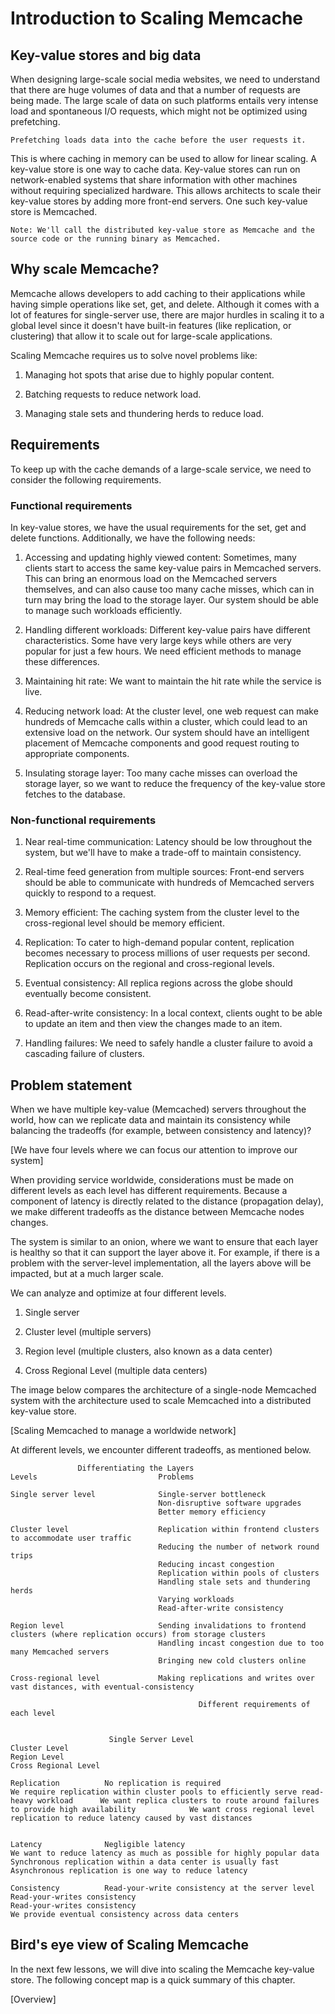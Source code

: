 # Introduction to Scaling Memcache
## Key-value stores and big data
When designing large-scale social media websites, we need to understand that there are huge volumes of data and that a number of requests are being made. The large scale of data on such platforms entails very intense load and spontaneous I/O requests, which might not be optimized using prefetching.

```
Prefetching loads data into the cache before the user requests it.
```

This is where caching in memory can be used to allow for linear scaling. A key-value store is one way to cache data. Key-value stores can run on network-enabled systems that share information with other machines without requiring specialized hardware. This allows architects to scale their key-value stores by adding more front-end servers. One such key-value store is Memcached.
```
Note: We'll call the distributed key-value store as Memcache and the source code or the running binary as Memcached.
```

## Why scale Memcache?
Memcache allows developers to add caching to their applications while having simple operations like set, get, and delete. Although it comes with a lot of features for single-server use, there are major hurdles in scaling it to a global level since it doesn't have built-in features (like replication, or clustering) that allow it to scale out for large-scale applications.

Scaling Memcache requires us to solve novel problems like:

1. Managing hot spots that arise due to highly popular content.

2. Batching requests to reduce network load.

3. Managing stale sets and thundering herds to reduce load.


## Requirements
To keep up with the cache demands of a large-scale service, we need to consider the following requirements.


### Functional requirements
In key-value stores, we have the usual requirements for the set, get and delete functions. Additionally, we have the following needs:

1. Accessing and updating highly viewed content: Sometimes, many clients start to access the same key-value pairs in Memcached servers. This can bring an enormous load on the Memcached servers themselves, and can also cause too many cache misses, which can in turn may bring the load to the storage layer. Our system should be able to manage such workloads efficiently.

2. Handling different workloads: Different key-value pairs have different characteristics. Some have very large keys while others are very popular for just a few hours. We need efficient methods to manage these differences.

3. Maintaining hit rate: We want to maintain the hit rate while the service is live.

4. Reducing network load: At the cluster level, one web request can make hundreds of Memcache calls within a cluster, which could lead to an extensive load on the network. Our system should have an intelligent placement of Memcache components and good request routing to appropriate components.

5. Insulating storage layer: Too many cache misses can overload the storage layer, so we want to reduce the frequency of the key-value store fetches to the database.


### Non-functional requirements
1. Near real-time communication: Latency should be low throughout the system, but we'll have to make a trade-off to maintain consistency.

2. Real-time feed generation from multiple sources: Front-end servers should be able to communicate with hundreds of Memcached servers quickly to respond to a request.

3. Memory efficient: The caching system from the cluster level to the cross-regional level should be memory efficient.

4. Replication: To cater to high-demand popular content, replication becomes necessary to process millions of user requests per second. Replication occurs on the regional and cross-regional levels.

5. Eventual consistency: All replica regions across the globe should eventually become consistent.

6. Read-after-write consistency: In a local context, clients ought to be able to update an item and then view the changes made to an item.

7. Handling failures: We need to safely handle a cluster failure to avoid a cascading failure of clusters.


## Problem statement
When we have multiple key-value (Memcached) servers throughout the world, how can we replicate data and maintain its consistency while balancing the tradeoffs (for example, between consistency and latency)?


[We have four levels where we can focus our attention to improve our system]

When providing service worldwide, considerations must be made on different levels as each level has different requirements. Because a component of latency is directly related to the distance (propagation delay), we make different tradeoffs as the distance between Memcache nodes changes.

The system is similar to an onion, where we want to ensure that each layer is healthy so that it can support the layer above it. For example, if there is a problem with the server-level implementation, all the layers above will be impacted, but at a much larger scale.

We can analyze and optimize at four different levels.

1. Single server

2. Cluster level (multiple servers)

3. Region level (multiple clusters, also known as a data center)

4. Cross Regional Level (multiple data centers)

The image below compares the architecture of a single-node Memcached system with the architecture used to scale Memcached into a distributed key-value store.


[Scaling Memcached to manage a worldwide network]

At different levels, we encounter different tradeoffs, as mentioned below.

```
               Differentiating the Layers
Levels                           Problems

Single server level              Single-server bottleneck
                                 Non-disruptive software upgrades
                                 Better memory efficiency

Cluster level                    Replication within frontend clusters to accommodate user traffic
                                 Reducing the number of network round trips
                                 Reducing incast congestion
                                 Replication within pools of clusters
                                 Handling stale sets and thundering herds
                                 Varying workloads
                                 Read-after-write consistency

Region level                     Sending invalidations to frontend clusters (where replication occurs) from storage clusters 
                                 Handling incast congestion due to too many Memcached servers
                                 Bringing new cold clusters online

Cross-regional level             Making replications and writes over vast distances, with eventual-consistency
```


```
                                          Different requirements of each level


                      Single Server Level                                    Cluster Level                                                                       Region Level                                                                              Cross Regional Level

Replication          No replication is required                        We require replication within cluster pools to efficiently serve read-heavy workload      We want replica clusters to route around failures to provide high availability            We want cross regional level replication to reduce latency caused by vast distances
     

Latency              Negligible latency                                We want to reduce latency as much as possible for highly popular data                    Synchronous replication within a data center is usually fast                               Asynchronous replication is one way to reduce latency

Consistency          Read-your-write consistency at the server level    Read-your-writes consistency                                                             Read-your-writes consistency                                                              We provide eventual consistency across data centers
```

## Bird's eye view of Scaling Memcache
In the next few lessons, we will dive into scaling the Memcache key-value store. The following concept map is a quick summary of this chapter.

[Overview]
